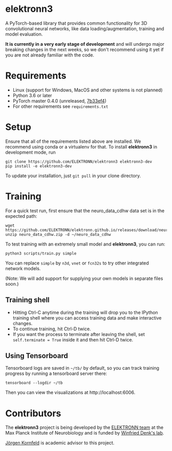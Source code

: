 # elektronn3

A PyTorch-based library that provides common functionality for 3D
convolutional neural networks, like data loading/augmentation,
training and model evaluation.

**It is currently in a very early stage of development** and will
undergo major breaking changes in the next weeks, so we don't
recommend using it yet if you are not already familiar with the code.


# Requirements

- Linux (support for Windows, MacOS and other systems is not planned)
- Python 3.6 or later
- PyTorch master 0.4.0 (unreleased, [7b33ef4](https://github.com/pytorch/pytorch/tree/7b33ef4cffed0dcd5c2506c4db1b2624736a22a3))
- For other requirements see `requirements.txt`


# Setup

Ensure that all of the requirements listed above are installed.
We recommend using conda or a virtualenv for that.
To install **elektronn3** in development mode, run

    git clone https://github.com/ELEKTRONN/elektronn3 elektronn3-dev
    pip install -e elektronn3-dev

To update your installation, just `git pull` in your clone
directory.

# Training

For a quick test run, first ensure that the neuro_data_cdhw data set is
in the expected path:

    wget https://github.com/ELEKTRONN/elektronn.github.io/releases/download/neuro_data_cdhw/neuro_data_cdhw.zip
    unzip neuro_data_cdhw.zip -d ~/neuro_data_cdhw

To test training with an extremely small model and **elektronn3**,
you can run:

    python3 scripts/train.py simple

You can replace `simple` by `n3d`, `vnet` or ``fcn32s`` to try other
integrated network models.

(Note: We will add support for supplying your own models in separate files
soon.)


## Training shell

- Hitting Ctrl-C anytime during the training will drop you to the
IPython training shell where you can access training data and make interactive
changes.
- To continue training, hit Ctrl-D twice.
- If you want the process to terminate after leaving the shell, set
`self.terminate = True` inside it and then hit Ctrl-D twice.


## Using Tensorboard

Tensorboard logs are saved in `~/tb/` by default, so you can track training
progress by running a tensorboard server there:

    tensorboard --logdir ~/tb

Then you can view the visualizations at http://localhost:6006.


# Contributors


The **elektronn3** project is being developed by the
[ELEKTRONN team](https://github.com/orgs/ELEKTRONN/people) at the
Max Planck Institute of Neurobiology and is funded by
[Winfried Denk's lab](http://www.neuro.mpg.de/denk).

[Jörgen Kornfeld](http://www.neuro.mpg.de/person/43611/3242677)
is academic advisor to this project.
